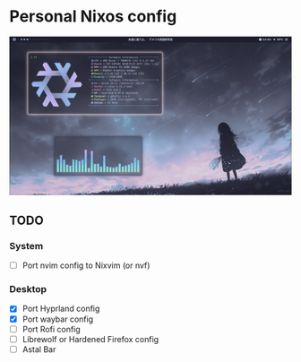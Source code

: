 # Personal Nixos config

<img src="./assets/showcase.png">

## TODO

### System

- [ ] Port nvim config to Nixvim (or nvf)

### Desktop

- [x] Port Hyprland config
- [x] Port waybar config
- [ ] Port Rofi config
- [ ] Librewolf or Hardened Firefox config
- [ ] Astal Bar

